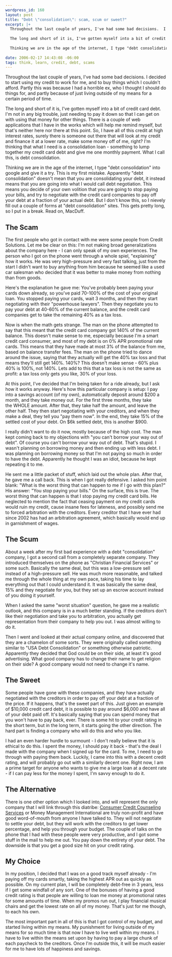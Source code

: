 ```yaml
--- 
wordpress_id: 160
layout: post
title: "Debt \"consolidation\": scam, scum or sweet?"
excerpt: |+
  Throughout the last couple of years, I've had some bad decisions.  I decided to start using my credit to work for me, and to buy things which I couldn't afford.  Partly this was because I had a horrible ex, who I thought I should do things for, and partly because of just living outside of my means for a certain period of time.
  
  The long and short of it is, I've gotten myself into a bit of credit card debt.  I'm not in any big trouble, just needing to pay it down so that I can get on with using that money for other things.  There is a couple of web applications that I have in the works which will help me remind myself, but that's neither here nor there at this point.  So, I have all of this credit at high interest rates, surely there is someone out there that will look at my credit and finance it at a lower rate, make some money off of me, right?  I'm thinking that what I need is a consolidation loan - something to lump together my credit card debt and give me one monthly payment.  What I call this, is debt consolidation.
  
  Thinking we are in the age of the internet, I type "debt consolidation" into google and give it a try.  This is my first mistake.  Apparently "debt consolidation" doesn't mean that you are consolidating your debt, it instead means that you are going into what I would call debt negotiation.  This means you decide of your own volition that you are going to stop paying your bills, and try to negotiate with the credit card companies to pay off your debt at a fraction of your actual debt.  But I don't know this, so I nievely fill out a couple of forms at "debt consolidation" sites.  This gets pretty long, so I put in a break.  Read on, MacDuff.
  
date: 2006-02-17 14:43:08 -06:00
tags: think, learn, credit, debt, scams
---
```

Throughout the last couple of years, I've had some bad decisions.  I decided to start using my credit to work for me, and to buy things which I couldn't afford.  Partly this was because I had a horrible ex, who I thought I should do things for, and partly because of just living outside of my means for a certain period of time.

The long and short of it is, I've gotten myself into a bit of credit card debt.  I'm not in any big trouble, just needing to pay it down so that I can get on with using that money for other things.  There is a couple of web applications that I have in the works which will help me remind myself, but that's neither here nor there at this point.  So, I have all of this credit at high interest rates, surely there is someone out there that will look at my credit and finance it at a lower rate, make some money off of me, right?  I'm thinking that what I need is a consolidation loan - something to lump together my credit card debt and give me one monthly payment.  What I call this, is debt consolidation.

Thinking we are in the age of the internet, I type "debt consolidation" into google and give it a try.  This is my first mistake.  Apparently "debt consolidation" doesn't mean that you are consolidating your debt, it instead means that you are going into what I would call debt negotiation.  This means you decide of your own volition that you are going to stop paying your bills, and try to negotiate with the credit card companies to pay off your debt at a fraction of your actual debt.  But I don't know this, so I nievely fill out a couple of forms at "debt consolidation" sites.  This gets pretty long, so I put in a break.  Read on, MacDuff.

<!--break-->
<h2>The Scam</h2>
The first people who got in contact with me were some people from Credit Solutions. Let me be clear on this: I'm not making broad generalizations about the company here - I can only speak of my own experiences. The person who I got on the phone went through a whole spiel, "explaining" how it works. He was very high-pressure and very fast talking, just from the start I didn't want to buy anything from him because he seemed like a used car salesman who decided that it was better to make money from nothing than from goods.

Here's the explanation he gave me: You've probably been paying your cards down already, so you've paid 70-100% of the cost of your original loan. You stopped paying your cards, wait 3 months, and then they start negotiating with their "powerhouse lawyers". Then they negotiate you to pay your debt at 40-60% of the current balance, and the credit card companies get to take the remaining 40% as a tax loss.

Now is when the math gets strange. The man on the phone attempted to say that this meant that the credit card company got 140% of the current balance. This doesn't make sense to me, especially because I'm a smart credit card consumer, and most of my debt is on 0% <span class="caps">APR </span>promotional rate cards. This means that they have made at most 3% of the balance from me, based on balance transfer fees. The man on the phone tried to dance around the issue, saying that they actually will get the 40% tax loss and that means they'll still get 140%. 140%? This doesn't make sense - 60% plus 40% is 100%, not 140%. Lets add to this that a tax loss is not the same as profit: a tax loss only gets you like, 30% of your loss.

At this point, I've decided that I'm being taken for a ride already, but I ask how it works anyway. Here's how this particular company is setup: I pay into a savings account (of my own), automatically deposit around $200 a month, and they take money out. For the first three months, they take the <span class="caps">WHOLE </span>amount. After that, they take half the amount, and leave the other half. They then start negotiating with your creditors, and when they make a deal, they tell you "pay them now". In the end, they take 15% of the settled cost of your debt. On $6k settled debt, this is another $900.

I really didn't want to do it now, mostly because of the high cost. The man kept coming back to my objections with "you can't borrow your way out of debt". Of course you can't borrow your way out of debt. That's stupid. I wasn't planning on borrowing money and then ending up with less debt. I was planning on borrowing money so that I'm not paying so much in order to have the debt. Apparently he thought I was an idiot, because he kept repeating it to me.

He sent me a little packet of stuff, which laid out the whole plan. After that, he gave me a call back. This is when I got really defensive. I asked him point blank: "What is the worst thing that can happen to me if I go with this plan?" His answer: "You stop paying your bills." On the surface, this is true. The worst thing that can happen is that I stop paying my credit card bills. He neglected to mention the fact that ceasing payment on my credit cards would ruin my credit, cause insane fees for lateness, and possibly send me to forced arbitration with the creditors. Every creditor that I have ever had since 2002 has had an arbitration agreement, which basically would end up in garnishment of wages.
<h2>The Scum</h2>
About a week after my first bad experience with a debt "consolidation" company, I got a second call from a completely separate company. They introduced themselves on the phone as "Christian Financial Services" or some such. Basically the same deal, but this was a low-pressure sell instead of a high-pressure sell. He was much more reasonable, and talked me through the whole thing at my own pace, taking his time to lay everything out that I could understand it. It was basically the same deal, 15% and they negotiate for you, but they set up an escrow account instead of you doing it yourself.

When I asked the same "worst situation" question, he gave me a realistic outlook, and this company is in a much better standing. If the creditors don't like their negotiation and take you to arbitration, you actually get representation from their company to help you out. I was almost willing to do it.

Then I went and looked at their actual company online, and discovered that they are a chamelon of some sorts. They were originally called something similar to "USA Debt Consolidation" or something otherwise patriotic. Apparently they decided that God could be on their side, at least it's good advertising. What good company has to change their name to get religion on their side? A good company would not need to change it's name.
<h2>The Sweet</h2>
Some people have gone with these companies, and they have actually negotiated with the creditors in order to pay off your debt at a fraction of the price. If it happens, that's the sweet part of this. Just given an example of $10,000 credit card debt, it is possible to pay around $6,000 and have all of your debt paid off. It's basically saying that you can spend money that you won't have to pay back, ever. There is some hit to your credit rating in the short term, but in the long term, it starts going the other direction. The hard part is finding a company who will do this and who you like.

I had an even harder hurdle to surmount - I don't really believe that it is ethical to do this. I spent the money, I should pay it back - that's the deal I made with the company when I signed up for the card. To me, I need to go through with paying them back. Luckily, I came into this with a decent credit rating, and will probably go out with a similarly decent one. Right now, I am a prime target for anyone who wants to give me a large loan at a decent rate - if I can pay less for the money I spent, I'm savvy enough to do it.
<h2>The Alternative</h2>
There is one other option which I looked into, and will represent the only company that I will link through this diatribe: <a href="http://web.archive.org/web/20060420195224/http://www.moneymanagement.org/">Consumer Credit Counseling Services</a> or Money Management International are truly non-profit and have good word-of-mouth from anyone I have talked to. They will not negotiate to settle your debt, but they will work with the creditors to get lower percentage, and help you through your budget. The couple of talks on the phone that I had with these people were very productive, and I got some stuff in the mail to help me out. You pay down the entirety of your debt. The downside is that you get a good size hit on your credit rating.
<h2>My Choice</h2>
In my position, I decided that I was on a good track myself already - I'm paying off my cards smartly, taking the highest <span class="caps">APR </span>out as quickly as possible. On my current plan, I will be completely debt-free in 3 years, less if I get some windfall of any sort. One of the bonuses of having a good credit rating is that people are willing to loan me money at promotional rates for some amounts of time. When my promos run out, I play financial musical chairs and get the lowest rate on all of my money. That's just for me though, to each his own.

The most important part in all of this is that I got control of my budget, and started living within my means. My punishment for living outside of my means for so much time is that now I have to live well within my means. I have to live within the means set upon by having to pay a large chunk of each paycheck to the creditors. Once I'm outside this, it will be much easier for me to have lots of happiness and savings.
